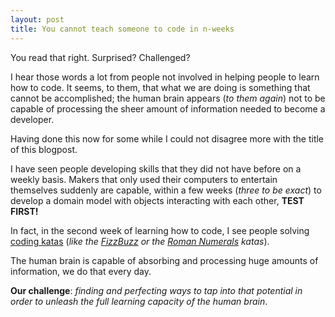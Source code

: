 ```yaml
---
layout: post
title: You cannot teach someone to code in n-weeks
---
```

You read that right. Surprised? Challenged? 

I hear those words a lot from people not involved in helping people to learn how to code. It seems, to them, that what we are doing is something that cannot be accomplished; the human brain appears (*to them again*) not to be capable of processing the sheer amount of information needed to become a developer.

Having done this now for some while I could not disagree more with the title of this blogpost.

I have seen people developing skills that they did not have before on a weekly basis. Makers that only used their computers to entertain themselves suddenly are capable, within a few weeks (*three to be exact*) to develop a domain model with objects interacting with each other, **TEST FIRST!**

In fact, in the second week of learning how to code, I see people solving [coding katas](https://en.wikipedia.org/wiki/Kata_(programming)) (*like the [FizzBuzz](http://codingdojo.org/cgi-bin/wiki.pl?KataFizzBuzz) or the [Roman Numerals](http://codingdojo.org/cgi-bin/wiki.pl?KataRomanNumerals) katas*).

The human brain is capable of absorbing and processing huge amounts of information, we do that every day.

**Our challenge**: *finding and perfecting ways to tap into that potential in order to unleash the full learning capacity of the human brain*.
